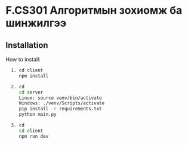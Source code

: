 # F.CS301 Алгоритмын зохиомж ба шинжилгээ

## Installation

How to install:

```bash
  1. cd client
     npm install
```

```bash
  2. cd
     cd server
     Linux: source venv/bin/activate
     Windows: ./venv/Scripts/activate
     pip install -r requirements.txt
     python main.py
```

```bash
  3. cd
     cd client
     npm run dev
```
